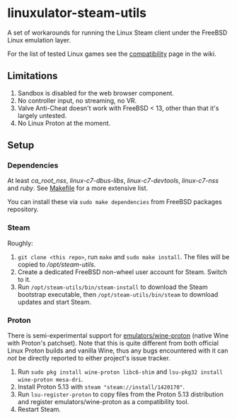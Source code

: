 # linuxulator-steam-utils

A set of workarounds for running the Linux Steam client under the FreeBSD Linux emulation layer.

For the list of tested Linux games see the [compatibility](https://github.com/shkhln/linuxulator-steam-utils/wiki/Compatibility) page in the wiki.

## Limitations

1. Sandbox is disabled for the web browser component.
1. No controller input, no streaming, no VR.
1. Valve Anti-Cheat doesn't work with FreeBSD < 13, other than that it's largely untested.
1. No Linux Proton at the moment.

## Setup

### Dependencies

At least *ca_root_nss*, *linux-c7-dbus-libs*, *linux-c7-devtools*, *linux-c7-nss* and *ruby*.
See [Makefile](Makefile) for a more extensive list.

You can install these via `sudo make dependencies` from FreeBSD packages
repository.

### Steam

Roughly:
1. `git clone <this repo>`, run `make` and `sudo make install`. The files will be copied to */opt/steam-utils*.
1. Create a dedicated FreeBSD non-wheel user account for Steam. Switch to it.
1. Run `/opt/steam-utils/bin/steam-install` to download the Steam bootstrap executable, then `/opt/steam-utils/bin/steam` to download updates and start Steam.

### Proton

There is semi-experimental support for [emulators/wine-proton](https://www.freshports.org/emulators/wine-proton/) (native Wine with Proton's patchset).
Note that this is quite different from both official Linux Proton builds and vanilla Wine,
thus any bugs encountered with it can *not* be directly reported to either project's issue tracker.

1. Run `sudo pkg install wine-proton libc6-shim` and `lsu-pkg32 install wine-proton mesa-dri`.
1. Install Proton 5.13 with `steam "steam://install/1420170"`.
1. Run `lsu-register-proton` to copy files from the Proton 5.13 distribution and register emulators/wine-proton as a compatibility tool.
1. Restart Steam.
